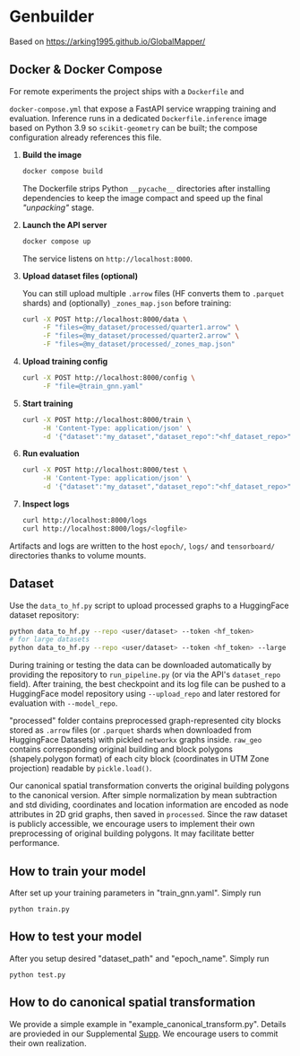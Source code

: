 # Genbuilder
Based on https://arking1995.github.io/GlobalMapper/


## Docker & Docker Compose

For remote experiments the project ships with a `Dockerfile` and

`docker-compose.yml` that expose a FastAPI service wrapping training and
evaluation. Inference runs in a dedicated `Dockerfile.inference` image
based on Python 3.9 so `scikit-geometry` can be built; the compose
configuration already references this file.

1. **Build the image**

   ```bash
   docker compose build
   ```

   The Dockerfile strips Python `__pycache__` directories after installing
   dependencies to keep the image compact and speed up the final
   *"unpacking"* stage.

2. **Launch the API server**

   ```bash
   docker compose up
   ```

   The service listens on `http://localhost:8000`.

3. **Upload dataset files (optional)**

   You can still upload multiple `.arrow` files (HF converts them to `.parquet` shards) and (optionally) `_zones_map.json` before training:

   ```bash
   curl -X POST http://localhost:8000/data \
        -F "files=@my_dataset/processed/quarter1.arrow" \
        -F "files=@my_dataset/processed/quarter2.arrow" \
        -F "files=@my_dataset/processed/_zones_map.json"
   ```

4. **Upload training config**

   ```bash
   curl -X POST http://localhost:8000/config \
        -F "file=@train_gnn.yaml"
   ```

5. **Start training**

   ```bash
   curl -X POST http://localhost:8000/train \
        -H 'Content-Type: application/json' \
        -d '{"dataset":"my_dataset","dataset_repo":"<hf_dataset_repo>","upload_repo":"<hf_model_repo>","config":"train_gnn.yaml","hf_token":"<token>"}'
   ```

6. **Run evaluation**

   ```bash
   curl -X POST http://localhost:8000/test \
        -H 'Content-Type: application/json' \
        -d '{"dataset":"my_dataset","dataset_repo":"<hf_dataset_repo>","model_repo":"<hf_model_repo>","config":"train_gnn.yaml","hf_token":"<token>"}'
   ```

7. **Inspect logs**

   ```bash
   curl http://localhost:8000/logs
   curl http://localhost:8000/logs/<logfile>
   ```

Artifacts and logs are written to the host `epoch/`, `logs/` and
`tensorboard/` directories thanks to volume mounts.


## Dataset
Use the `data_to_hf.py` script to upload processed graphs to a HuggingFace dataset repository:

```bash
python data_to_hf.py --repo <user/dataset> --token <hf_token>
# for large datasets
python data_to_hf.py --repo <user/dataset> --token <hf_token> --large
```

During training or testing the data can be downloaded automatically by providing the repository to `run_pipeline.py` (or via the API's `dataset_repo` field). After training, the best checkpoint and its log file can be pushed to a HuggingFace model repository using `--upload_repo` and later restored for evaluation with `--model_repo`.

"processed" folder contains preprocessed graph-represented city blocks stored as `.arrow` files (or `.parquet` shards when downloaded from HuggingFace Datasets) with pickled `networkx` graphs inside. `raw_geo` contains corresponding original building and block polygons (shapely.polygon format) of each city block (coordinates in UTM Zone projection) readable by `pickle.load()`.

Our canonical spatial transformation converts the original building polygons to the canonical version. After simple normalization by mean subtraction and std dividing, coordinates and location information are encoded as node attributes in 2D grid graphs, then saved in `processed`. Since the raw dataset is publicly accessible, we encourage users to implement their own preprocessing of original building polygons. It may facilitate better performance.


## How to train your model
After set up your training parameters in "train_gnn.yaml". Simply run
```
python train.py
```


## How to test your model
After you setup desired "dataset_path" and "epoch_name". Simply run
```
python test.py
```

## How to do canonical spatial transformation
We provide a simple example in "example_canonical_transform.py". Details are provieded in our Supplemental [Supp](https://openaccess.thecvf.com/content/ICCV2023/supplemental/He_GlobalMapper_Arbitrary-Shaped_Urban_ICCV_2023_supplemental.pdf). We encourage users to commit their own realization.

